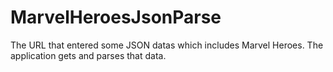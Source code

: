 # MarvelHeroesJsonParse

The URL that entered some JSON datas which includes Marvel Heroes. The application gets and parses that data.

